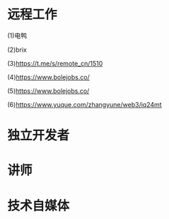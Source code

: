 # 远程工作
(1)电鸭

(2)brix

(3)https://t.me/s/remote_cn/1510

(4)https://www.bolejobs.co/

(5)https://www.bolejobs.co/

(6)https://www.yuque.com/zhangyune/web3/iq24mt
# 独立开发者

# 讲师

# 技术自媒体
